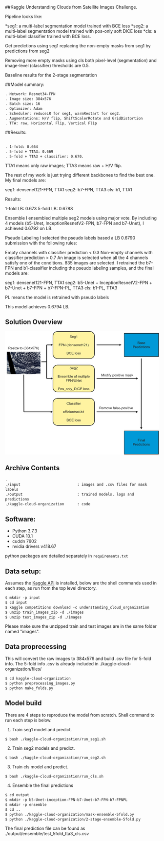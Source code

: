 ##Kaggle Understanding Clouds from Satellite Images Challenge.

Pipeline looks like:

*seg1: a multi-label segmentation model trained with BCE loss
*seg2: a multi-label segmentation model trained with pos-only soft DICE loss
*cls: a multi-label classifier trained with BCE loss.

Get predictions using seg1 replacing the non-empty masks from seg1 by predictions from seg2

Removing more empty masks using cls both pixel-level (segmentation) and image-level (classifier) thresholds are 0.5.

Baseline results for the 2-stage segmentation

##Model summary:
```
. Network: Resnet34-FPN
. Image size: 384x576
. Batch size: 16
. Optimizer: Adam
. Scheduler: reduceLR for seg1, warmRestart for seg2.
. Augmentations: H/V flip, ShiftScalerRotate and GridDistortion
. TTA: raw, Horizontal Flip, Vertical Flip
```

##Results:
```

. 1-fold: 0.664
. 5-fold + TTA3: 0.669
. 5-fold + TTA3 + classifier: 0.670.
```

TTA1 means only raw images; TTA3 means raw + H/V flip.

The rest of my work is just trying different backbones to find the best one. My final models are:

seg1: densenet121-FPN, TTA1
seg2: b7-FPN, TTA3
cls: b1, TTA1

Results:

1-fold LB: 0.673
5-fold LB: 0.6788

Ensemble
I ensembled multiple seg2 models using major vote. By including 4 models (b5-Unet, InceptionResnetV2-FPN, b7-FPN and b7-Unet), I achieved 0.6792 on LB.

Pseudo Labeling
I selected the pseudo labels based a LB 0.6790 submission with the following rules:

Empty channels with classifier prediction < 0.3
Non-empty channels with classifier prediction > 0.7
An image is selected when all the 4 channels satisfy one of the conditions. 835 images are selected. I retrained the b7-FPN and b1-classifier including the pseudo labeling samples, and the final models are:

seg1: densenet121-FPN, TTA1
seg2: b5-Unet + InceptionResnetV2-FPN + b7-Unet + b7-FPN + b7-FPN-PL, TTA3
cls: b1-PL, TTA3

PL means the model is retrained with pseudo labels

This model achieves 0.6794 LB.

## Solution Overview
![image](overview.png)

## Archive Contents
```
.
./input                          : images and .csv files for mask labels
./output                         : trained models, logs and predictions
./kaggle-cloud-organization      : code
```

## Software:
* Python 3.7.3
* CUDA 10.1
* cuddn 7602
* nvidia drivers v418.67

python packages are detailed separately in `requirements.txt`

## Data setup:
Assumes the [Kaggle API](https://github.com/Kaggle/kaggle-api) is installed, below are the shell commands used in each step, as run from the top level directory.
```
$ mkdir -p input
$ cd input
$ kaggle competitions download -c understanding_cloud_organization
$ unzip train_images_zip -d ./images
$ unzip test_images_zip -d ./images
```
Please make sure the unzipped train and test images are in the same folder named "images".

## Data proprecessing
This will convert the raw images to 384x576 and build .csv file for 5-fold info. The 5-fold info .csv is already included in ./kaggle-cloud-organization/files/
```
$ cd kaggle-cloud-organization
$ python preprocessing_images.py
$ python make_folds.py
```

## Model build
There are 4 steps to reproduce the model from scratch. Shell command to run each step is below.
1. Train seg1 model and predict.
```
$ bash ./kaggle-cloud-organization/run_seg1.sh
```
2. Train seg2 models and predict.
```
$ bash ./kaggle-cloud-organization/run_seg2.sh
```
3. Train cls model and predict.
```
$ bash ./kaggle-cloud-organization/run_cls.sh
```
4. Ensemble the final predictions
```
$ cd output
$ mkdir -p b5-Unet-inception-FPN-b7-Unet-b7-FPN-b7-FPNPL
$ mkdir -p ensemble
$ cd ..
$ python ./kaggle-cloud-organization/mask-ensemble-5fold.py
$ python ./kaggle-cloud-organization/2-stage-ensemble-5fold.py
```
The final prediction file can be found as ./output/ensemble/test_5fold_tta3_cls.csv
